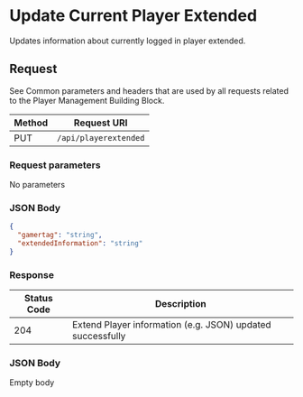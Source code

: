 # Update Current Player Extended

Updates information about currently logged in player extended.
## Request

See Common parameters and headers that are used by all requests related to the Player Management Building Block.

Method  | Request URI
------- | -----------
PUT     | `/api/playerextended`

### Request parameters

No parameters

### JSON Body

```json
{
  "gamertag": "string",
  "extendedInformation": "string"
}
```

### Response

| Status Code | Description |
|-------------|-------------|
|204|Extend Player information (e.g. JSON) updated successfully|

### JSON Body

Empty body
